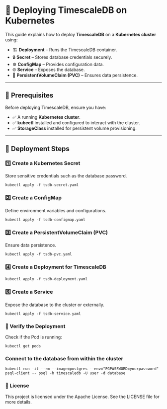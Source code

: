 # 📌 Deploying TimescaleDB on Kubernetes

This guide explains how to deploy **TimescaleDB** on a **Kubernetes cluster** using:

- 🏗️ **Deployment** – Runs the TimescaleDB container.
- 🔒 **Secret** – Stores database credentials securely.
- ⚙️ **ConfigMap** – Provides configuration data.
- 🌐 **Service** – Exposes the database.
- 💾 **PersistentVolumeClaim (PVC)** – Ensures data persistence.

---

## 📌 Prerequisites

Before deploying TimescaleDB, ensure you have:

- ✅ A running **Kubernetes cluster**.
- ✅ **kubectl** installed and configured to interact with the cluster.
- ✅ **StorageClass** installed for persistent volume provisioning.

---

## 🚀 Deployment Steps

### 1️⃣ Create a Kubernetes Secret

Store sensitive credentials such as the database password.

``` kubectl apply -f tsdb-secret.yaml ```


### 2️⃣ Create a ConfigMap

Define environment variables and configurations.

``` kubectl apply -f tsdb-configmap.yaml ```

### 3️⃣ Create a PersistentVolumeClaim (PVC)

Ensure data persistence.

``` kubectl apply -f tsdb-pvc.yaml ```

### 4️⃣ Create a Deployment for TimescaleDB

``` kubectl apply -f tsdb-deployment.yaml ```

### 5️⃣ Create a Service

Expose the database to the cluster or externally.

``` kubectl apply -f tsdb-service.yaml ```

### 🎯 Verify the Deployment

Check if the Pod is running:

``` kubectl get pods ```

### Connect to the database from within the cluster

``` kubectl run -it --rm --image=postgres --env="PGPASSWORD=yourpassword" psql-client -- psql -h timescaledb -U user -d database ```


### 📜 License
This project is licensed under the Apache License. See the LICENSE file for more details.